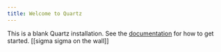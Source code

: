 ```yaml
---
title: Welcome to Quartz
---
```


This is a blank Quartz installation.
See the [documentation](https://quartz.jzhao.xyz) for how to get started.
[[sigma sigma on the wall]]